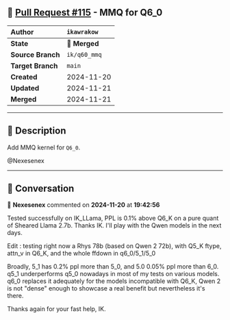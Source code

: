 ## 🔀 [Pull Request #115](https://github.com/ikawrakow/ik_llama.cpp/pull/115) - MMQ for Q6_0

| **Author** | `ikawrakow` |
| :--- | :--- |
| **State** | 🔀 **Merged** |
| **Source Branch** | `ik/q60_mmq` |
| **Target Branch** | `main` |
| **Created** | 2024-11-20 |
| **Updated** | 2024-11-21 |
| **Merged** | 2024-11-21 |

---

## 📄 Description

Add MMQ kernel for `Q6_0`.

@Nexesenex

---

## 💬 Conversation

👤 **Nexesenex** commented on **2024-11-20** at **19:42:56**

Tested successfully on IK_LLama, PPL is 0.1% above Q6_K on a pure quant of Sheared Llama 2.7b.
Thanks IK. I'll play with the Qwen models in the next days.

Edit : testing right now a Rhys 78b (based on Qwen 2 72b), with Q5_K ftype, attn_v in Q6_K, and the whole ffdown in q6_0/5_1/5_0

Broadly, 5_1 has 0.2% ppl more than 5_0, and 5.0 0.05% ppl more than 6_0.
q5_1 underperforms q5_0 nowadays in most of my tests on various models. q6_0 replaces it adequately for the models incompatible with Q6_K, Qwen 2 is not "dense" enough to showcase a real benefit but nevertheless it's there.

Thanks again for your fast help, IK.